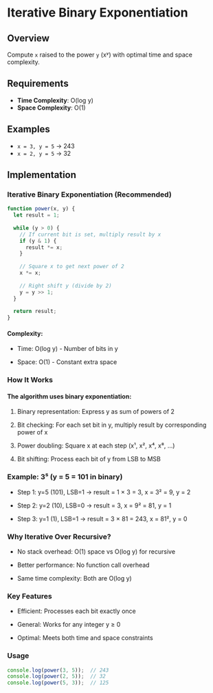 # Iterative Binary Exponentiation

## Overview
Compute `x` raised to the power `y` (xʸ) with optimal time and space complexity.

## Requirements
- **Time Complexity**: O(log y)
- **Space Complexity**: O(1)

## Examples
- `x = 3, y = 5` → 243
- `x = 2, y = 5` → 32

## Implementation

### Iterative Binary Exponentiation (Recommended)
```javascript
function power(x, y) {
  let result = 1;
  
  while (y > 0) {
    // If current bit is set, multiply result by x
    if (y & 1) {
      result *= x;
    }
    
    // Square x to get next power of 2
    x *= x;
    
    // Right shift y (divide by 2)
    y = y >> 1;
  }
  
  return result;
}
```
#### Complexity:

- Time: O(log y) - Number of bits in y

- Space: O(1) - Constant extra space

### How It Works
#### The algorithm uses binary exponentiation:

1. Binary representation: Express y as sum of powers of 2

2. Bit checking: For each set bit in y, multiply result by corresponding power of x

3. Power doubling: Square x at each step (x¹, x², x⁴, x⁸, ...)

4. Bit shifting: Process each bit of y from LSB to MSB

### Example: 3⁵ (y = 5 = 101 in binary)
- Step 1: y=5 (101), LSB=1 → result = 1 × 3 = 3, x = 3² = 9, y = 2

- Step 2: y=2 (10), LSB=0 → result = 3, x = 9² = 81, y = 1

- Step 3: y=1 (1), LSB=1 → result = 3 × 81 = 243, x = 81², y = 0

### Why Iterative Over Recursive?
- No stack overhead: O(1) space vs O(log y) for recursive

- Better performance: No function call overhead

- Same time complexity: Both are O(log y)

### Key Features
- Efficient: Processes each bit exactly once

- General: Works for any integer y ≥ 0

- Optimal: Meets both time and space constraints

### Usage
```javascript
console.log(power(3, 5));  // 243
console.log(power(2, 5));  // 32
console.log(power(5, 3));  // 125
```